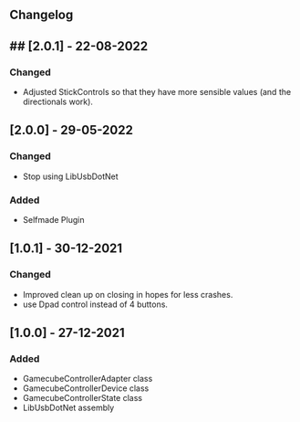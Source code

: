 ## Changelog

## ## [2.0.1] - 22-08-2022
### Changed
- Adjusted StickControls so that they have more sensible values (and the directionals work).

## [2.0.0] - 29-05-2022
### Changed
- Stop using LibUsbDotNet
### Added
- Selfmade Plugin

## [1.0.1] - 30-12-2021
### Changed
- Improved clean up on closing in hopes for less crashes.
- use Dpad control instead of 4 buttons.

## [1.0.0] - 27-12-2021
### Added
- GamecubeControllerAdapter class
- GamecubeControllerDevice class
- GamecubeControllerState class
- LibUsbDotNet assembly